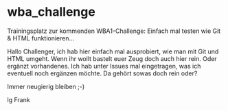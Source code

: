 # wba_challenge
Trainingsplatz zur kommenden WBA1-Challenge: Einfach mal testen wie Git & HTML funktionieren...

Hallo Challenger,
ich hab hier einfach mal ausprobiert, wie man mit Git und HTML umgeht.
Wenn ihr wollt bastelt euer Zeug doch auch hier rein. Oder ergänzt vorhandenes.
Ich hab unter Issues mal eingetragen, was ich eventuell noch ergänzen möchte.
Da gehört sowas doch rein oder?

Immer neugierig bleiben ;-)

lg Frank
